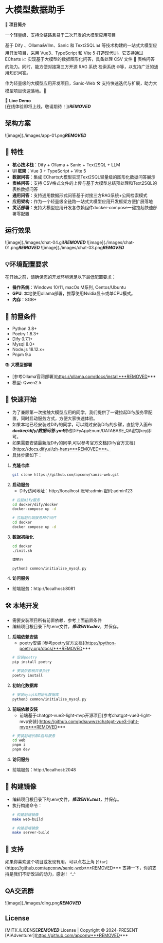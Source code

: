 # 大模型数据助手

🌟 **项目简介**

一个轻量级、支持全链路且易于二次开发的大模型应用项目

基于 Dify 、Ollama&Vllm、Sanic 和 Text2SQL 📊 等技术构建的一站式大模型应用开发项目，采用 Vue3、TypeScript 和 Vite 5 打造现代UI。它支持通过 ECharts 📈 实现基于大模型的数据图形化问答，具备处理 CSV 文件 📂 表格问答的能力。同时，能方便对接第三方开源 RAG 系统 检索系统 🌐等，以支持广泛的通用知识问答。

作为轻量级的大模型应用开发项目，Sanic-Web 🛠️ 支持快速迭代与扩展，助力大模型项目快速落地。🚀

🌈 **Live Demo**  
[在线体验即将上线，敬请期待！](***REMOVED***

## 架构方案
![image](./images/app-01.png***REMOVED***

## 🎉 **特性**
- **核心技术栈**：Dify + Ollama + Sanic + Text2SQL + LLM
- **UI 框架**：Vue 3 + TypeScript + Vite 5
- **数据问答**：集成 ECharts大模型实现Text2SQL轻量级的图形化数据问答展示
- **表格问答**：支持 CSV格式文件的上传与基于大模型总结预处理和Text2SQL的表格数据问答
- **通用问答**：支持通用数据形式问答基于对接三方RAG系统+公网检索模式
- **应用架构**：作为一个轻量级全链路一站式大模型应用开发框架方便扩展落地
- **灵活部署**：支持大模型应用开发各依赖组件docker-compose一键拉起快速部署零配置

## 运行效果
![image](./images/chat-04.gif***REMOVED***
![image](./images/chat-01.png***REMOVED***
![image](./images/chat-03.png***REMOVED***

## 💡环境配置要求

在开始之前，请确保您的开发环境满足以下最低配置要求：

- **操作系统**：Windows 10/11, macOs M系列, Centos/Ubuntu
- **GPU**: 本地使用ollama部署，推荐使用Nvidia显卡或单CPU模式。
- **内存**：8GB+

## 🔧 **前置条件**
* Python 3.8+
* Poetry 1.8.3+
* Dify 0.7.1+
* Mysql 8.0+
* Node.js 18.12.x+
* Pnpm 9.x


📚 **大模型部署**
- [参考Ollama官网部署](https://ollama.com/docs/install***REMOVED***
- 模型: Qwen2.5


## 🚀 **快速开始**

   - 为了兼顾第一次接触大模型应用的同学，我们提供了一键拉起Dify服务零配置，同时启动服务方式，方便大家快速体验。
   - 如果本地已经安装过Dify的同学，可以跳过安装Dify的步骤，直接导入画布***docker/dify/数据问答.yml***修改DiFyAppEnum/DATABASE_QA密钥key即可。
   - 如果需要安装最新版Dify的同学,可以参考官方文档[Dify官方文档](https://docs.dify.ai/zh-hans***REMOVED***。
   - 具体步骤如下：

1. **克隆仓库**
   ```bash
   git clone https://github.com/apconw/sanic-web.git

2. **启动服务**
   - Dify访问地址：http://localhost 账号:admin 密码:admin123 
   ```bash
   # 拉起dify服务
   cd docker/dify/docker
   docker-compose up -d
   
   # 拉起前后端服务和中间件
   cd docker
   docker compose up -d

3. **数据初始化**
   ```bash
   cd docker
   ./init.sh
   
   或执行
   
   python3 common/initialize_mysql.py
   
4. **访问服务**
 - 前端服务：http://localhost:8081


## 🛠️ **本地开发**
- 需要安装项目所有前置依赖、参考上面前置条件
- 编辑项目根目录下的.env文件，***修改ENV=dev***，并保存。

1. **后端依赖安装**  
   - poetry安装 [参考poetry官方文档](https://python-poetry.org/docs/***REMOVED***
   ```bash
   # 安装poetry
   pip install poetry
   
   # 安装依赖根目录执行
   poetry install
   
2. **初始化数据库**
   ```bash
   # 安装mysql&初始化数据库
   python3 common/initialize_mysql.py

3. **前端依赖安装**  
   - 前端基于chatgpt-vue3-light-mvp开源项目[参考chatgpt-vue3-light-mvp安装](https://github.com/pdsuwwz/chatgpt-vue3-light-mvp***REMOVED***
   ```bash
   # 安装前端依赖&启动服务
   cd web
   pnpm i
   pnpm dev

4. **访问服务**
 - 前端服务：http://localhost:2048

## 🐳 构建镜像
- 编辑项目根目录下的.env文件，***修改ENV=test***，并保存。
- 执行构建命令：
   ```bash
   # 构建前端镜像 
   make web-build
  
   # 构建后端镜像
   make server-build


## 🌹 支持

如果你喜欢这个项目或发现有用，可以点右上角 [`Star`](https://github.com/apconw/sanic-web***REMOVED*** 支持一下，你的支持是我们不断改进的动力，感谢！ ^_^ 

## QA交流群
![image](./images/ding.png***REMOVED***

## License

[MIT](./LICENSE***REMOVED*** License | Copyright © 2024-PRESENT [AiAdventurer](https://github.com/apconw***REMOVED***